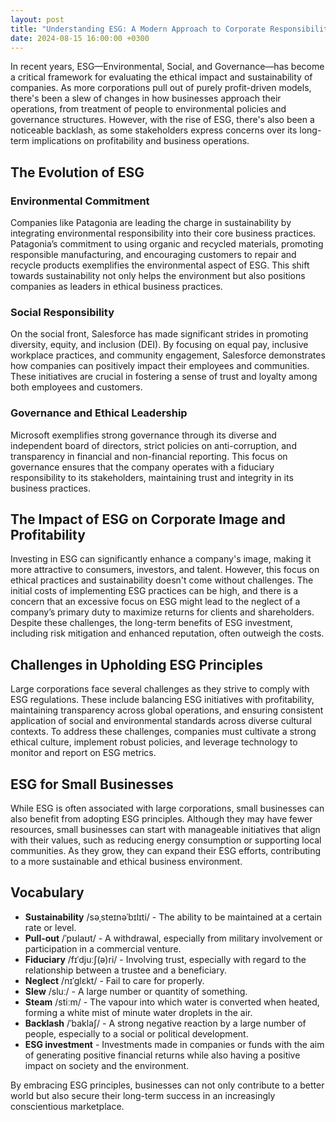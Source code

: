 ```yaml
---
layout: post
title: "Understanding ESG: A Modern Approach to Corporate Responsibility"
date: 2024-08-15 16:00:00 +0300
---
```


In recent years, ESG—Environmental, Social, and Governance—has become a critical framework for evaluating the ethical impact and sustainability of companies. As more corporations pull out of purely profit-driven models, there's been a slew of changes in how businesses approach their operations, from treatment of people to environmental policies and governance structures. However, with the rise of ESG, there's also been a noticeable backlash, as some stakeholders express concerns over its long-term implications on profitability and business operations.

## The Evolution of ESG

### Environmental Commitment
Companies like Patagonia are leading the charge in sustainability by integrating environmental responsibility into their core business practices. Patagonia’s commitment to using organic and recycled materials, promoting responsible manufacturing, and encouraging customers to repair and recycle products exemplifies the environmental aspect of ESG. This shift towards sustainability not only helps the environment but also positions companies as leaders in ethical business practices.

### Social Responsibility
On the social front, Salesforce has made significant strides in promoting diversity, equity, and inclusion (DEI). By focusing on equal pay, inclusive workplace practices, and community engagement, Salesforce demonstrates how companies can positively impact their employees and communities. These initiatives are crucial in fostering a sense of trust and loyalty among both employees and customers.

### Governance and Ethical Leadership
Microsoft exemplifies strong governance through its diverse and independent board of directors, strict policies on anti-corruption, and transparency in financial and non-financial reporting. This focus on governance ensures that the company operates with a fiduciary responsibility to its stakeholders, maintaining trust and integrity in its business practices.

## The Impact of ESG on Corporate Image and Profitability

Investing in ESG can significantly enhance a company's image, making it more attractive to consumers, investors, and talent. However, this focus on ethical practices and sustainability doesn't come without challenges. The initial costs of implementing ESG practices can be high, and there is a concern that an excessive focus on ESG might lead to the neglect of a company’s primary duty to maximize returns for clients and shareholders. Despite these challenges, the long-term benefits of ESG investment, including risk mitigation and enhanced reputation, often outweigh the costs.

## Challenges in Upholding ESG Principles

Large corporations face several challenges as they strive to comply with ESG regulations. These include balancing ESG initiatives with profitability, maintaining transparency across global operations, and ensuring consistent application of social and environmental standards across diverse cultural contexts. To address these challenges, companies must cultivate a strong ethical culture, implement robust policies, and leverage technology to monitor and report on ESG metrics.

## ESG for Small Businesses

While ESG is often associated with large corporations, small businesses can also benefit from adopting ESG principles. Although they may have fewer resources, small businesses can start with manageable initiatives that align with their values, such as reducing energy consumption or supporting local communities. As they grow, they can expand their ESG efforts, contributing to a more sustainable and ethical business environment.

## Vocabulary

- **Sustainability** /səˌsteɪnəˈbɪlɪti/ - The ability to be maintained at a certain rate or level.
- **Pull-out** /ˈpʊlaʊt/ - A withdrawal, especially from military involvement or participation in a commercial venture.
- **Fiduciary** /fɪˈdjuːʃ(ə)ri/ - Involving trust, especially with regard to the relationship between a trustee and a beneficiary.
- **Neglect** /nɪˈɡlɛkt/ - Fail to care for properly.
- **Slew** /sluː/ - A large number or quantity of something.
- **Steam** /stiːm/ - The vapour into which water is converted when heated, forming a white mist of minute water droplets in the air.
- **Backlash** /ˈbaklaʃ/ - A strong negative reaction by a large number of people, especially to a social or political development.
- **ESG investment** - Investments made in companies or funds with the aim of generating positive financial returns while also having a positive impact on society and the environment.

By embracing ESG principles, businesses can not only contribute to a better world but also secure their long-term success in an increasingly conscientious marketplace.